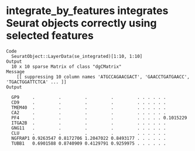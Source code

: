 # integrate_by_features integrates Seurat objects correctly using selected features

    Code
      SeuratObject::LayerData(se_integrated)[1:10, 1:10]
    Output
      10 x 10 sparse Matrix of class "dgCMatrix"
    Message
        [[ suppressing 10 column names 'ATGCCAGAACGACT', 'GAACCTGATGAACC', 'TGACTGGATTCTCA' ... ]]
    Output
                                                                         
      GP9     .         .         .         .         . . . . . .        
      CD9     .         .         .         .         . . . . . .        
      TMEM40  .         .         .         .         . . . . . .        
      CA2     .         .         .         .         . . . . . .        
      PF4     .         .         .         .         . . . . . 0.1015229
      ITGA2B  .         .         .         .         . . . . . .        
      GNG11   .         .         .         .         . . . . . .        
      CLU     .         .         .         .         . . . . . .        
      NGFRAP1 0.9263547 0.8172706 1.2047022 0.8493177 . . . . . .        
      TUBB1   0.6901588 0.8740909 0.4129791 0.9259975 . . . . . .        

